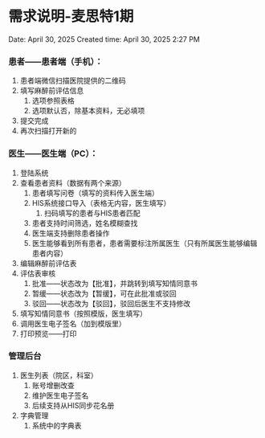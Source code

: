 # 需求说明-麦思特1期

Date: April 30, 2025
Created time: April 30, 2025 2:27 PM

### 患者——患者端（手机）：

1. 患者端微信扫描医院提供的二维码
2. 填写麻醉前评估信息
    1. 选项参照表格
    2. 选项默认否，除基本资料，无必填项
3. 提交完成
4. 再次扫描打开新的

### 医生——医生端（PC）：

1. 登陆系统
2. 查看患者资料（数据有两个来源）
    1. 患者填写问卷（填写的资料传入医生端）
    2. HIS系统接口导入（表格无内容，医生填写）
        1. 扫码填写的患者与HIS患者匹配
    3. 患者支持时间筛选，姓名模糊查找
    4. 医生端支持删除患者操作
    5. 医生能够看到所有患者，患者需要标注所属医生（只有所属医生能够编辑患者内容）
3. 编辑麻醉前评估表
4. 评估表审核
    1. 批准——状态改为【批准】，并跳转到填写知情同意书
    2. 暂缓——状态改为【暂缓】，可在此批准或驳回
    3. 驳回——状态改为【驳回】，驳回后医生不支持修改
5. 填写知情同意书（按照模版，医生填写）
6. 调用医生电子签名（加到模版里）
7. 打印预览——打印

### 管理后台

1. 医生列表（院区，科室）
    1. 账号增删改查
    2. 维护医生电子签名
    3. 后续支持从HIS同步花名册
2. 字典管理
    1. 系统中的字典表
